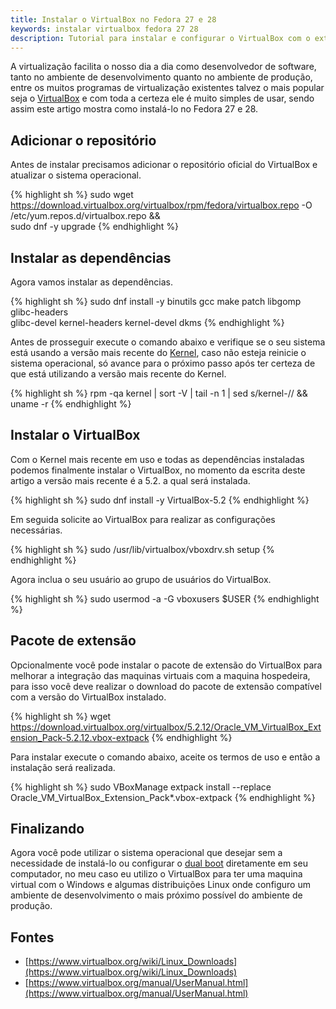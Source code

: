 ```yaml
---
title: Instalar o VirtualBox no Fedora 27 e 28
keywords: instalar virtualbox fedora 27 28
description: Tutorial para instalar e configurar o VirtualBox com o extension pack.
---
```


A virtualização facilita o nosso dia a dia como desenvolvedor de software, tanto no ambiente de desenvolvimento quanto no ambiente de produção, entre os muitos programas de virtualização existentes talvez o mais popular seja o [VirtualBox](https://www.virtualbox.org/) e com toda a certeza ele é muito simples de usar, sendo assim este artigo mostra como instalá-lo no Fedora 27 e 28.

## Adicionar o repositório

Antes de instalar precisamos adicionar o repositório oficial do VirtualBox e atualizar o sistema operacional.

{% highlight sh %}
sudo wget https://download.virtualbox.org/virtualbox/rpm/fedora/virtualbox.repo -O /etc/yum.repos.d/virtualbox.repo && \
sudo dnf -y upgrade
{% endhighlight %}

## Instalar as dependências

Agora vamos instalar as dependências.

{% highlight sh %}
sudo dnf install -y binutils gcc make patch libgomp glibc-headers \
glibc-devel kernel-headers kernel-devel dkms
{% endhighlight %}

Antes de prosseguir execute o comando abaixo e verifique se o seu sistema está usando a versão mais recente do [Kernel](https://pt.wikipedia.org/wiki/N%C3%BAcleo_(sistema_operacional)), caso não esteja reinicie o sistema operacional, só avance para o próximo passo após ter certeza de que está utilizando a versão mais recente do Kernel.

{% highlight sh %}
rpm -qa kernel | sort -V | tail -n 1 | sed s/kernel-// && uname -r
{% endhighlight %}

## Instalar o VirtualBox

Com o Kernel mais recente em uso e todas as dependências instaladas podemos finalmente instalar o VirtualBox, no momento da escrita deste artigo a versão mais recente é a 5.2. a qual será instalada.

{% highlight sh %}
sudo dnf install -y VirtualBox-5.2
{% endhighlight %}

Em seguida solicite ao VirtualBox para realizar as configurações necessárias.

{% highlight sh %}
sudo /usr/lib/virtualbox/vboxdrv.sh setup
{% endhighlight %}

Agora inclua o seu usuário ao grupo de usuários do VirtualBox.

{% highlight sh %}
sudo usermod -a -G vboxusers $USER
{% endhighlight %}

## Pacote de extensão

Opcionalmente você pode instalar o pacote de extensão do VirtualBox para melhorar a integração das maquinas virtuais com a maquina hospedeira, para isso você deve realizar o download do pacote de extensão compatível com a versão do VirtualBox instalado.

{% highlight sh %}
wget https://download.virtualbox.org/virtualbox/5.2.12/Oracle_VM_VirtualBox_Extension_Pack-5.2.12.vbox-extpack
{% endhighlight %}

Para instalar execute o comando abaixo, aceite os termos de uso e então a instalação será realizada.

{% highlight sh %}
sudo VBoxManage extpack install --replace Oracle_VM_VirtualBox_Extension_Pack*.vbox-extpack
{% endhighlight %}

## Finalizando

Agora você pode utilizar o sistema operacional que desejar sem a necessidade de instalá-lo ou configurar o [dual boot](https://pt.wikipedia.org/wiki/Multi_boot) diretamente em seu computador, no meu caso eu utilizo o VirtualBox para ter uma maquina virtual com o Windows e algumas distribuições Linux onde configuro um ambiente de desenvolvimento o mais próximo possível do ambiente de produção.

## Fontes

* [https://www.virtualbox.org/wiki/Linux_Downloads](https://www.virtualbox.org/wiki/Linux_Downloads)
* [https://www.virtualbox.org/manual/UserManual.html](https://www.virtualbox.org/manual/UserManual.html)
